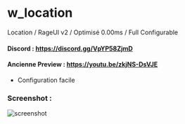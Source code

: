 # w_location
Location / RageUI v2 / Optimisé 0.00ms / Full Configurable

#### Discord : https://discord.gg/VpYP58ZjmD

#### Ancienne Preview : https://youtu.be/zkjNS-DsVJE

- Configuration facile

### Screenshot :

![screenshot](https://cdn.discordapp.com/attachments/658236178268684291/928384089860489276/unknown.png)
